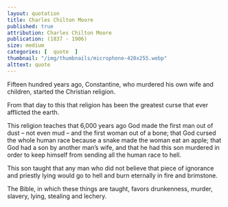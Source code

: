 ```yaml
---
layout: quotation
title: Charles Chilton Moore
published: true 
attribution: Charles Chilton Moore
publication: (1837 - 1906)
size: medium
categories: [  quote  ]
thumbnail: "/img/thumbnails/microphone-420x255.webp"
alttext: quote
---
```


Fifteen hundred years ago, Constantine, who murdered his own wife and children, started the Christian religion.

From that day to this that religion has been the greatest curse that ever afflicted the earth.

This religion teaches that 6,000 years ago God made the first man out of dust – not even mud – and the first woman out of a 
bone; that God cursed the whole human race because a snake made the woman eat an apple; that God had a son by another man’s 
wife, and that he had this son murdered in order to keep himself from sending all the human race to hell.

This son taught that any man who did not believe that piece of ignorance and priestly lying would go to hell and burn 
eternally in fire and brimstone.

The Bible, in which these things are taught, favors drunkenness, murder, slavery, lying, stealing and lechery.
